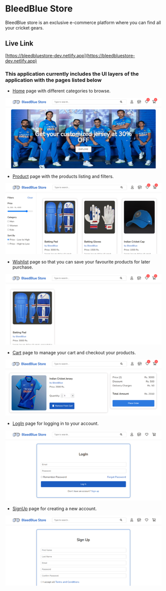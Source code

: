 # BleedBlue Store

BleedBlue store is an  exclusive e-commerce platform where you can find all your cricket gears.

## Live Link
[https://bleedbluestore-dev.netlify.app](https://bleedbluestore-dev.netlify.app)

### This application currently includes the UI layers of the application with the pages listed below

* [Home](https://bleedbluestore-dev.netlify.app/) page with different categories to browse.

![Home Page](/images/demo/home.png)

* [Product](https://bleedbluestore-dev.netlify.app/product.html) page with the products listing and filters.

![Product Page](/images/demo/products.png)

* [Wishlist](https://bleedbluestore-dev.netlify.app/wishlist.html) page so that you can save your favourite products for later purchase.

![Wishlist Page](/images/demo/wishlist.png)

* [Cart](https://bleedbluestore-dev.netlify.app/cart.html) page to manage your cart and checkout your products.

![Cart Page](/images/demo/cart.png)

* [LogIn](https://bleedbluestore-dev.netlify.app/login.html) page for logging in to your account.

![LogIn Page](/images/demo/login.png)

* [SignUp](https://bleedbluestore-dev.netlify.app/signup.html) page for creating a new account.

![SignUp Page](/images/demo/signup.png)
